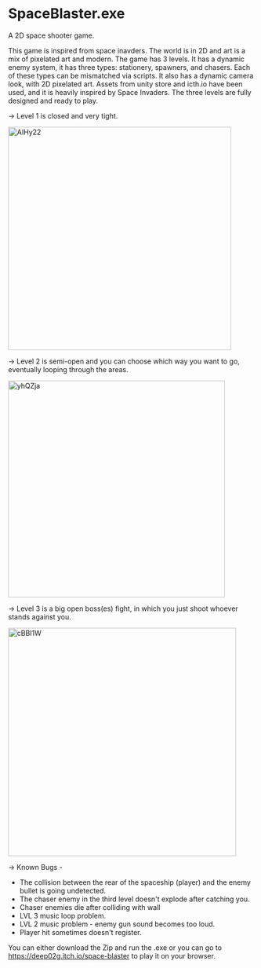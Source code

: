 # SpaceBlaster.exe
A 2D space shooter game.

This game is inspired from space inavders. The world is in 2D and art is a mix of pixelated art and modern. 
The game has 3 levels.  It has a dynamic enemy system, it has three types: stationery, spawners, and chasers. Each of these types can be mismatched via scripts.
It also has a dynamic camera look, with 2D pixelated art. Assets from unity store and icth.io have been used, and it is heavily inspired by Space Invaders.
The three levels are fully designed and ready to play.




-> Level 1 is closed and very tight.
 
<img width="455" alt="AIHy22" src="https://github.com/deep02g/SpaceBlaster.exe/assets/63899250/9220d0e4-8403-49f4-abf2-9c1b230fbd7b">


-> Level 2 is semi-open and you can choose which way you want to go, eventually looping through the areas.  

<img width="442" alt="yhQZja" src="https://github.com/deep02g/SpaceBlaster.exe/assets/63899250/88fcf2ea-8657-41e6-9527-0736a53b54e1">


-> Level 3 is a big open boss(es) fight, in which you just shoot whoever stands against you. 

<img width="465" alt="cBBI1W" src="https://github.com/deep02g/SpaceBlaster.exe/assets/63899250/08e3f6c6-aa32-4b1b-855d-255d8014c915">


-> Known Bugs - 

 - The collision between the rear of the spaceship (player) and the enemy bullet is going undetected. 
 - The chaser enemy in the third level doesn't explode after catching you.
 - Chaser enemies die after colliding with wall
 - LVL 3 music loop problem.
 - LVL 2 music problem - enemy gun sound becomes too loud.
 - Player hit sometimes doesn't register. 


You can either download the Zip and run the .exe or you can go to https://deep02g.itch.io/space-blaster to play it on your browser. 





